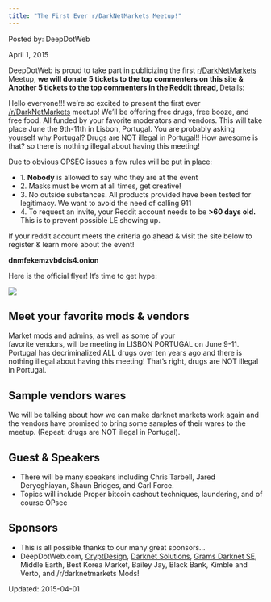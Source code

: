 ```yaml
---
title: "The First Ever r/DarkNetMarkets Meetup!"
---
```


Posted by: DeepDotWeb 

<span>April 1, 2015</span>



<p>DeepDotWeb is proud to take part in publicizing the first <a href="http://www.reddit.com/r/DarkNetMarkets/comments/310jb0/the_first_ever_rdarknetmarkets_meetup_come_hang/">r/DarkNetMarkets</a> Meetup, <strong>we will donate 5 tickets to the top commenters on this site &amp; Another 5 tickets to the top commenters in the Reddit thread, </strong>Details:</p>
<div class="usertext-body may-blank-within md-container">
<div class="md">
<p>Hello everyone!!! we&#8217;re so excited to present the first ever <a href="http://www.reddit.com/r/DarkNetMarkets">/r/DarkNetMarkets</a> meetup! We&#8217;ll be offering free drugs, free booze, and free food. All funded by your favorite moderators and vendors. This will take place June the 9th-11th in Lisbon, Portugal. You are probably asking yourself why Portugal? Drugs are NOT illegal in Portugal!! How awesome is that? so there is nothing illegal about having this meeting!</p>
<p>Due to obvious OPSEC issues a few rules will be put in place:</p>
<ul>
<li>1. <strong>Nobody</strong> is allowed to say who they are at the event</li>
<li>2. Masks must be worn at all times, get creative!</li>
<li>3. No outside substances. All products provided have been tested for legitimacy. We want to avoid the need of calling 911</li>
<li>4. To request an invite, your Reddit account needs to be <strong>&gt;60 days old.</strong> This is to prevent possible LE showing up.</li>
</ul>
<p>If your reddit account meets the criteria go ahead &amp; visit the site below to register &amp; learn more about the event!</p>
<p><strong>dnmfekemzvbdcis4.onion</strong></p>
<p>Here is the official flyer! It&#8217;s time to get hype:</p>

<img src="https://gir.pub/deepdotweb/imgs/2015/04/6UJtiJg1.png">

<h2 class="section-heading">Meet your favorite mods &amp; vendors</h2>
<p class="lead">Market mods and admins, as well as some of your<br/>
    favorite vendors, will be meeting in LISBON PORTUGAL on June 9-11. Portugal has decriminalized ALL drugs over ten years ago and there is nothing illegal about having this meeting! That’s right, drugs are NOT illegal in Portugal.</p>
<h2 class="section-heading">Sample vendors wares</h2>
<p class="lead">We will be talking about how we can make darknet markets work again and the vendors have promised to bring some samples of their wares to the meetup. (Repeat: drugs are NOT illegal in Portugal).</p>
<h2 class="section-heading">Guest &amp; Speakers</h2>
<ul>
<li class="lead">There will be many speakers including Chris Tarbell, Jared Deryeghiayan, Shaun Bridges, and Carl Force.</li>
<li class="lead">Topics will include Proper bitcoin cashout techniques, laundering, and of course OPsec</li>
</ul>
<h2 class="section-heading">Sponsors</h2>
<ul>
<li class="lead">This is all possible thanks to our many great sponsors&#8230;</li>
<li class="lead">DeepDotWeb.com, <a href="http://cryptdesign.com/">CryptDesign</a>, <a href="https://darknetsolutions.com/">Darknet Solutions</a>, <a href="https://gir.pub/deepdotweb/grams-search-darknet-marketplaces/">Grams Darknet SE</a>, Middle Earth, Best Korea Market, Bailey Jay, Black Bank, Kimble and Verto, and /r/darknetmarkets Mods!</li>
</ul>
</div>
</div>

Updated: 2015-04-01

